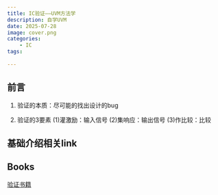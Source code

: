 ```yaml
---
title: IC验证——UVM方法学
description: 自学UVM
date: 2025-07-28
image: cover.png
categories:
    - IC
tags:
    
---
```


## 前言
1. 验证的本质：尽可能的找出设计的bug

2. 验证的3要素
    (1)灌激励：输入信号
    (2)集响应：输出信号
    (3)作比较：比较


## 基础介绍相关link


## Books
[验证书籍](https://github.com/obugss/ebook)
